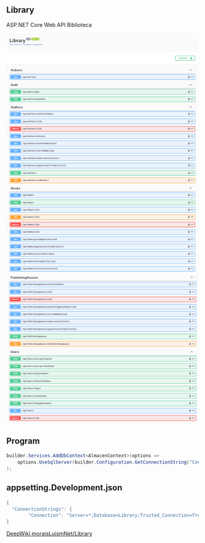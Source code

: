## Library
ASP.NET Core Web API Biblioteca

![Library](img/1.png)
![Library](img/2.png)


## Program
```cs 
builder.Services.AddDbContext<AlmacenContext>(options =>
    options.UseSqlServer(builder.Configuration.GetConnectionString("Connection"))
);
``` 

## appsetting.Development.json
```cs 
{
  "ConnectionStrings": {
        "Connection": "Server=*;Database=Library;Trusted_Connection=True;TrustServerCertificate=True;MultipleActiveResultSets=True"
}
``` 

[DeepWiki moraisLuismNet/Library](https://deepwiki.com/moraisLuismNet/Library)